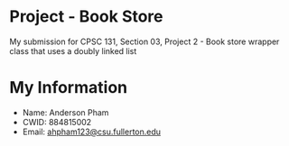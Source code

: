 # Project - Book Store

My submission for CPSC 131, Section 03, Project 2 - Book store wrapper class that uses a doubly linked list

# My Information

* Name: Anderson Pham
* CWID: 884815002
* Email: ahpham123@csu.fullerton.edu
